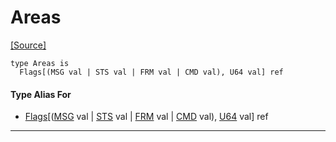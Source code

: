 # Areas
<span class="source-link">[[Source]](src/mqtt-terminal/terminal.md#L-0-14)</span>
```pony
type Areas is
  Flags[(MSG val | STS val | FRM val | CMD val), U64 val] ref
```

#### Type Alias For

* [Flags](collections-Flags.md)\[([MSG](mqtt-terminal-MSG.md) val | [STS](mqtt-terminal-STS.md) val | [FRM](mqtt-terminal-FRM.md) val | [CMD](mqtt-terminal-CMD.md) val), [U64](builtin-U64.md) val\] ref

---

